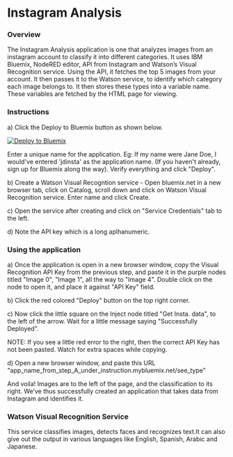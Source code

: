 Instagram Analysis
====================================

### Overview

The Instagram Analysis application is one that analyzes images from an instagram account to classify it into different categories. It uses IBM Bluemix, NodeRED editor, API from Instagram and Watson’s Visual Recognition service. Using the API, it fetches the top 5 images from your account. It then passes it to the Watson service, to identify which category each image belongs to. It then stores these types into a variable name. These variables are fetched by the HTML page for viewing.

### Instructions

a) Click the Deploy to Bluemix button as shown below.

[![Deploy to Bluemix](https://bluemix.net/deploy/button.png)](https://bluemix.net/deploy?repository=https://github.com/nganesan9/instaninja)

Enter a unique name for the application. Eg: If my name were Jane Doe, I would've entered 'jdinsta' as the application name.
(If you haven't already, sign up for Bluemix along the way). Verify everything and click "Deploy".

b) Create a Watson Visual Recogntion service - Open bluemix.net in a new browser tab, click on Catalog, scroll down and click on Watson Visual Recognition service. Enter name and click Create.

c) Open the service after creating and click on "Service Credentials" tab to the left.

d) Note the API key which is a long aplhanumeric.

### Using the application

a) Once the application is open in a new browser window, copy the Visual Recognition API Key from the previous step, and paste it in the purple nodes titled "Image 0", "Image 1", all the way to "Image 4". Double click on the node to open it, and place it against "API Key" field.

b) Click the red colored "Deploy" button on the top right corner. 

c) Now click the little square on the Inject node titled "Get Insta. data", to the left of the arrow. 
   Wait for a little message saying "Successfully Deployed".
   
   NOTE: If you see a little red error to the right, then the correct API Key has not been pasted. Watch for extra spaces while copying.

d) Open a new browser window, and paste this URL "app_name_from_step_A_under_instruction.mybluemix.net/see_type"

And voila! Images are to the left of the page, and the classification to its right. We’ve thus successfully created an application that takes data from Instagram and identifies it.

### Watson Visual Recognition Service

  This service classifies images, detects faces and recognizes text.It can also give out the output in various languages like English, Spanish, Arabic and Japanese.